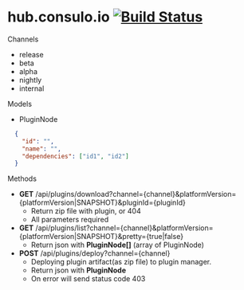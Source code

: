 # hub.consulo.io [![Build Status](https://ci.consulo.io/view/consulo-webservices/job/hub.consulo.io/badge/icon)](https://ci.consulo.io/view/consulo-webservices/job/hub.consulo.io/)

Channels
 * release
 * beta
 * alpha
 * nightly
 * internal

Models
 * PluginNode
```json
  {
    "id": "",
    "name": "",
    "dependencies": ["id1", "id2"]
  }
```

Methods
 * **GET** /api/plugins/download?channel={channel}&platformVersion={platformVersion|SNAPSHOT}&pluginId={pluginId}
     * Return zip file with plugin, or 404
     * All parameters required
 * **GET** /api/plugins/list?channel={channel}&platformVersion={platformVersion|SNAPSHOT}&pretty={true|false}
     * Return json with **PluginNode[]** (array of PluginNode)
 * **POST** /api/plugins/deploy?channel={channel}
     * Deploying plugin artifact(as zip file) to plugin manager.
     * Return json with **PluginNode** 
     * On error will send status code 403
